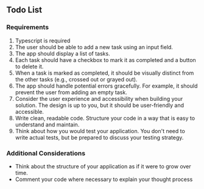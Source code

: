 ## Todo List
### Requirements
1. Typescript is required
2. The user should be able to add a new task using an input field.
3. The app should display a list of tasks. 
4. Each task should have a checkbox to mark it as completed and a button to 
   delete it.
5. When a task is marked as completed, it should be visually distinct from the other tasks (e.g., crossed out or 
   grayed out).
6. The app should handle potential errors gracefully. For example, it should prevent the user from adding an empty task.
7. Consider the user experience and accessibility when building your solution. The design is up to you, but it should 
   be user-friendly and accessible.
8. Write clean, readable code. Structure your code in a way that is easy to understand and maintain.
9. Think about how you would test your application. You don't need to write actual tests, but be prepared to discuss 
   your testing strategy.

### Additional Considerations
- Think about the structure of your application as if it were to grow over time.
- Comment your code where necessary to explain your thought process
